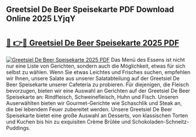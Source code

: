 ## Greetsiel De Beer Speisekarte PDF Download Online 2025 LYjqY

# <h2><a href="http://gcaenm.nevu.top/?p=Greetsiel+De+Beer+Speisekarte">🔗 👉🔴 Greetsiel De Beer Speisekarte 2025 PDF</a></h2>

[![Greetsiel De Beer Speisekarte 2025 PDF](https://i.imgur.com/dBaPXMq.png)](http://gcaenm.nevu.top/?p=Greetsiel+De+Beer+Speisekarte)
Das Menü des Essens ist nicht nur eine Liste von Gerichten, sondern auch die Möglichkeit, etwas für sich selbst zu wählen. Wenn Sie etwas Leichtes und Frisches suchen, empfehlen wir Ihnen, unsere Salate aus unserer Salatabteilung auf der Greetsiel De Beer Speisekarte unserer Cafeteria zu probieren. Für diejenigen, die Fleisch bevorzugen, bieten wir eine Auswahl an Gerichten auf der Greetsiel De Beer Speisekarte an: Rindfleisch, Schweinefleisch, Huhn und Fisch. Unseren Auserwählten bieten wir Gourmet-Gerichte wie Schaschlik und Steak an, die bei lebendem Feuer zubereitet werden. Unsere Greetsiel De Beer Speisekarte bietet eine große Auswahl an Desserts, von klassischen Torten und Kuchen bis hin zu exquisiten Crème Brûlée und Schokoladen-Schneitz-Puddings.
